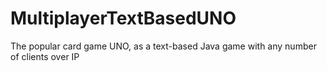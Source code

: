 # MultiplayerTextBasedUNO
The popular card game UNO, as a text-based Java game with any number of clients over IP
